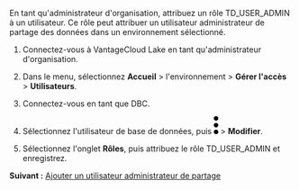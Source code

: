 En tant qu'administrateur d'organisation, attribuez un rôle TD\_USER\_ADMIN à un utilisateur. Ce rôle peut attribuer un utilisateur administrateur de partage des données dans un environnement sélectionné.

1.  Connectez-vous à VantageCloud Lake en tant qu'administrateur d'organisation.

2.  Dans le menu, sélectionnez **Accueil** \> l'environnement \> **Gérer l'accès** \> **Utilisateurs**.

3.  Connectez-vous en tant que DBC.

4.  Sélectionnez l'utilisateur de base de données, puis ![kebab menu](Images/zsz1597101912145.svg) \> **Modifier**.

5.  Sélectionnez l'onglet **Rôles**, puis attribuez le rôle TD\_USER\_ADMIN et enregistrez.

**Suivant :** [Ajouter un utilisateur administrateur de partage](ymj1721766784498.md)
